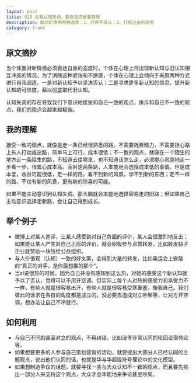 ```yaml
---
layout: post
title: 029 自我认知失调，要自我还是要真理
description: 面对新事物两种选择：1、打死不承认；2、打死过去的我吧
category: front
---
```


## 原文摘抄
当个体面对新情境必须表达自身的态度时，个体在心理上将出现新认知与旧认知相互冲突的情况，为了消除这种紧张和不适感，个体在心理上会倾向于采用两种方式进行自我调适，一是对新认知予以坚决否认；二是寻求更多新认知的信息，提升新认知的可信度，藉以彻底取代旧认知。

认知失调的存在导致我们下意识地接受和自己一致的观点，排斥和自己不一致的观点，我们的观点会越来越极端。

## 我的理解
接受一致的观点，就像是走一条已经很熟悉的路，不需要耗费精力，不需要担心路上有人打劫或迷路，简单马上可行，成本很低；不一致的观点，就像在一个陌生的地方走一条陌生的路，不知道去往哪里，也不知道该怎么走，必须提心吊胆地走一步看一步，很累心成本高。面对这两条路，人本能地会选择成本低的事情。但是成本低，收益可能很低，走一样的路，看不到新的风景，学不到新的东西；走不一样的路，不仅有新的风景，更有新的惊喜的可能。

如果不能主动意识到认知失调，那大脑就会本能地选择容易走的旧路；但如果自己主动意识选择走新路，会让自己得到成长。

## 举个例子
- 微博上对某人差评，让某人感受到对自己负面的评价，某人会很激烈地反击；如果能让某人产生对自己正面的评价，就会积极参与点赞转发，比如转发帖子企业就赞助一块钱给公益组织。
- 与人价值观（认知）一致的好文案，会得到大量的转发，比如奥运会上安踏的“真正的对手，是你最想赢的那个”。
- 当zl说很热的时候，因为自己并没有感知到这么热，对她的感受这个新认知就予以了否认，觉得可以不用开空调。但实际上每个人对热的感受力和承受力不一样，有些人就是很容易出汗，有些人就是很容易受寒鼻塞，像我自己。我们彼此的诉求在各自的角度都是成立的，没必要去造成对立吵架等，让对方开空调，想办法让自己不冷就行。

## 如何利用
- 与自己不同的甚至对立的观点，不用纠错。比如波爷非常认同的轮回论宿命论等。
- 如果想要更多的人参与自己策划营销的活动，就要提出大部分人已经认同的主题观点，说出他们认同的话，也就是华与华超级符号理论中的文化模型。
- 如果想制造争议的话题，就要寻找一些与大众认知不一致的观点，而且要先挑出一部分人来支持这个观点，大众才会本能地来争论甚至吵架。

